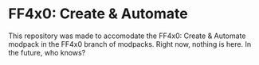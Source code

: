 # FF4x0: Create & Automate
This repository was made to accomodate the FF4x0: Create & Automate modpack in the FF4x0 branch of modpacks. Right now, nothing is here. In the future, who knows?
